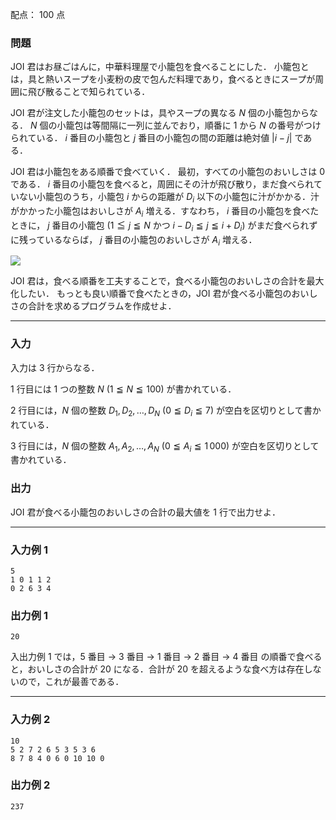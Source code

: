 配点： $100$ 点

### 問題

JOI 君はお昼ごはんに，中華料理屋で小籠包を食べることにした． 小籠包とは，具と熱いスープを小麦粉の皮で包んだ料理であり，食べるときにスープが周囲に飛び散ることで知られている．

JOI 君が注文した小籠包のセットは，具やスープの異なる $N$ 個の小籠包からなる． $N$ 個の小籠包は等間隔に一列に並んでおり，順番に $1$ から $N$ の番号がつけられている． $i$ 番目の小籠包と $j$ 番目の小籠包の間の距離は絶対値 $|i - j|$ である．

JOI 君は小籠包をある順番で食べていく． 最初，すべての小籠包のおいしさは $0$ である． $i$ 番目の小籠包を食べると，周囲にその汁が飛び散り，まだ食べられていない小籠包のうち，小籠包 $i$ からの距離が $D_i$ 以下の小籠包に汁がかかる．汁がかかった小籠包はおいしさが $A_i$ 増える．すなわち， $i$ 番目の小籠包を食べたときに， $j$ 番目の小籠包 ($1 \leqq j \leqq N$ かつ $i - D_i \leqq j \leqq i + D_i$) がまだ食べられずに残っているならば， $j$ 番目の小籠包のおいしさが $A_i$ 増える．

![](https://img.atcoder.jp/joi2014yo/2014-yo-t6-fig01.png)

JOI 君は，食べる順番を工夫することで，食べる小籠包のおいしさの合計を最大化したい． もっとも良い順番で食べたときの，JOI 君が食べる小籠包のおいしさの合計を求めるプログラムを作成せよ．

---

### 入力

入力は $3$ 行からなる．

$1$ 行目には $1$ つの整数 $N$ ($1 \leqq N \leqq 100$) が書かれている．

$2$ 行目には，$N$ 個の整数 $D_1, D_2, \ldots, D_N$ ($0 \leqq D_i \leqq 7$) が空白を区切りとして書かれている．

$3$ 行目には，$N$ 個の整数 $A_1, A_2, \ldots, A_N$ ($0 \leqq A_i \leqq 1\,000$) が空白を区切りとして書かれている．

### 出力

JOI 君が食べる小籠包のおいしさの合計の最大値を $1$ 行で出力せよ．

---

### 入力例 1

~~~
5
1 0 1 1 2
0 2 6 3 4
~~~

### 出力例 1

~~~
20
~~~
入出力例 $1$ では，$5$ 番目 → $3$ 番目 → $1$ 番目 → $2$ 番目 → $4$ 番目 の順番で食べると，おいしさの合計が $20$ になる．合計が $20$ を超えるような食べ方は存在しないので，これが最善である．

---

### 入力例 2

~~~
10
5 2 7 2 6 5 3 5 3 6
8 7 8 4 0 6 0 10 10 0
~~~

### 出力例 2

~~~
237
~~~
